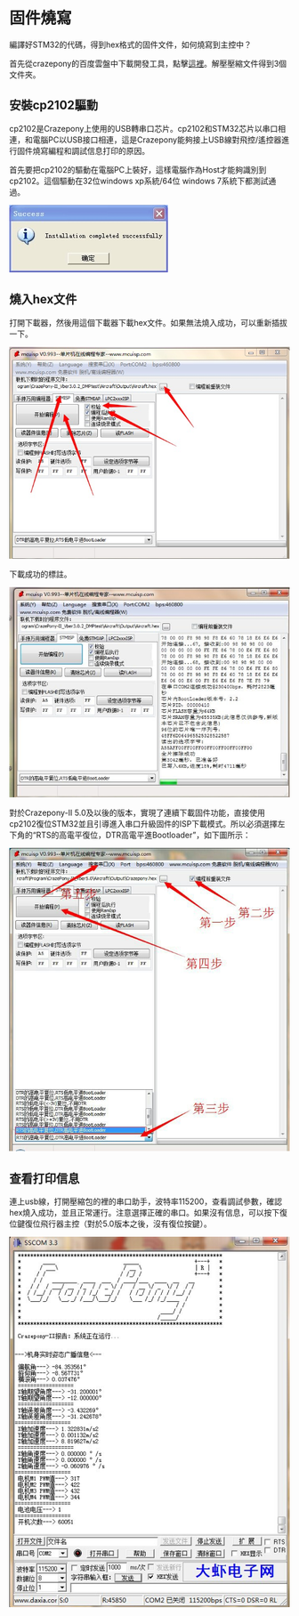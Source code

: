 
#  固件燒寫


編譯好STM32的代碼，得到hex格式的固件文件，如何燒寫到主控中？

首先從crazepony的百度雲盤中下載開發工具，點擊[這裡](http://pan.baidu.com/s/1eQ1kfPw)。解壓壓縮文件得到3個文件夾。

## 安裝cp2102驅動
cp2102是Crazepony上使用的USB轉串口芯片。cp2102和STM32芯片以串口相連，和電腦PC以USB接口相連，這是Crazepony能夠接上USB線對飛控/遙控器進行固件燒寫編程和調試信息打印的原因。

首先要把cp2102的驅動在電腦PC上裝好，這樣電腦作為Host才能夠識別到cp2102。這個驅動在32位windows xp系統/64位 windows 7系統下都測試通過。

![](/assets/img/cp2102.jpg)

## 燒入hex文件
打開下載器，然後用這個下載器下載hex文件。如果無法燒入成功，可以重新插拔一下。

![](/assets/img/download.jpg)

下載成功的標註。

![](/assets/img/download-done.jpg)

對於Crazepony-II 5.0及以後的版本，實現了連續下載固件功能，直接使用cp2102復位STM32並且引導進入串口升級固件的ISP下載模式。所以必須選擇左下角的“RTS的高電平復位，DTR高電平進Bootloader”，如下圖所示：

![](/assets/img/download-1.jpg)

## 查看打印信息

連上usb線，打開壓縮包的裡的串口助手，波特率115200，查看調試參數，確認hex燒入成功，並且正常運行。注意選擇正確的串口。如果沒有信息，可以按下復位鍵復位飛行器主控（對於5.0版本之後，沒有復位按鍵）。

![](/assets/img/uart-info.jpg)
